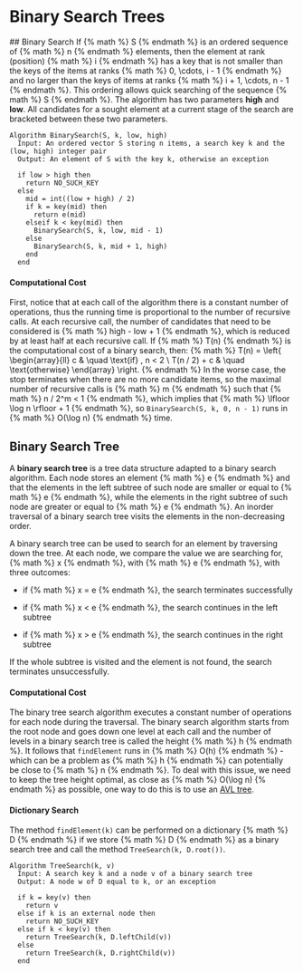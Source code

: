 # Binary Search Trees

## Binary Search
If {% math %} S {% endmath %} is an ordered sequence of {% math %} n {% endmath %} elements, then the element at rank (position) {% math %} i {% endmath %} has a key that is not smaller than the keys of the items at ranks {% math %} 0, \cdots, i - 1 {% endmath %} and no larger than the keys of items at ranks {% math %} i + 1, \cdots, n - 1 {% endmath %}. This ordering allows quick searching of the sequence {% math %} S {% endmath %}. The algorithm has two parameters **high** and **low**. All candidates for a sought element at a current stage of the search are bracketed between these two parameters.

```
Algorithm BinarySearch(S, k, low, high)
  Input: An ordered vector S storing n items, a search key k and the (low, high) integer pair
  Output: An element of S with the key k, otherwise an exception

  if low > high then
    return NO_SUCH_KEY
  else
    mid = int((low + high) / 2)
    if k = key(mid) then
      return e(mid)
    elseif k < key(mid) then
      BinarySearch(S, k, low, mid - 1)
    else
      BinarySearch(S, k, mid + 1, high)
    end
  end
```

#### Computational Cost
First, notice that at each call of the algorithm there is a constant number of operations, thus the running time is proportional to the number of recursive calls. At each recursive call, the number of candidates that need to be considered is {% math %} high - low + 1 {% endmath %}, which is reduced by at least half at each recursive call. If {% math %} T(n) {% endmath %} is the computational cost of a binary search, then:
{% math %}
T(n) = \left\{
        \begin{array}{ll}
            c & \quad \text{if} \, n < 2 \\
            T(n / 2) + c & \quad \text{otherwise}
        \end{array}
    \right.
{% endmath %}
In the worse case, the stop terminates when there are no more candidate items, so the maximal number of recursive calls is {% math %} m {% endmath %} such that {% math %} n / 2^m < 1 {% endmath %}, which implies that {% math %} \lfloor \log n \rfloor + 1 {% endmath %}, so `BinarySearch(S, k, 0, n - 1)` runs in {% math %} O(\log n) {% endmath %} time.

## Binary Search Tree
A **binary search tree** is a tree data structure adapted to a binary search algorithm. Each node stores an element {% math %} e {% endmath %} and that the elements in the left subtree of such node are smaller or equal to {% math %} e {% endmath %}, while the elements in the right subtree of such node are greater or equal to {% math %} e {% endmath %}. An inorder traversal of a binary search tree visits the elements in the non-decreasing order.

A binary search tree can be used to search for an element by traversing down the tree. At each node, we compare the value we are searching for, {% math %} x {% endmath %}, with {% math %} e {% endmath %}, with three outcomes:
- if {% math %} x = e {% endmath %}, the search terminates successfully

- if {% math %} x < e {% endmath %}, the search continues in the left subtree

- if {% math %} x > e {% endmath %}, the search continues in the right subtree

If the whole subtree is visited and the element is not found, the search terminates unsuccessfully.

#### Computational Cost
The binary tree search algorithm executes a constant number of operations for each node during the traversal. The binary search algorithm starts from the root node and goes down one level at each call and the number of levels in a binary search tree is called the height {% math %} h {% endmath %}. It follows that `findElement` runs in {% math %} O(h) {% endmath %} - which can be a problem as {% math %} h {% endmath %} can potentially be close to {% math %} n {% endmath %}. To deal with this issue, we need to keep the tree height optimal, as close as {% math %} O(\log n) {% endmath %} as possible, one way to do this is to use an [AVL tree](avl-trees.md).

#### Dictionary Search
The method `findElement(k)` can be performed on a dictionary {% math %} D {% endmath %} if we store {% math %} D {% endmath %} as a binary search tree and call the method `TreeSearch(k, D.root())`.

```
Algorithm TreeSearch(k, v)
  Input: A search key k and a node v of a binary search tree
  Output: A node w of D equal to k, or an exception

  if k = key(v) then
    return v
  else if k is an external node then
    return NO_SUCH_KEY
  else if k < key(v) then
    return TreeSearch(k, D.leftChild(v))
  else
    return TreeSearch(k, D.rightChild(v))
  end
```